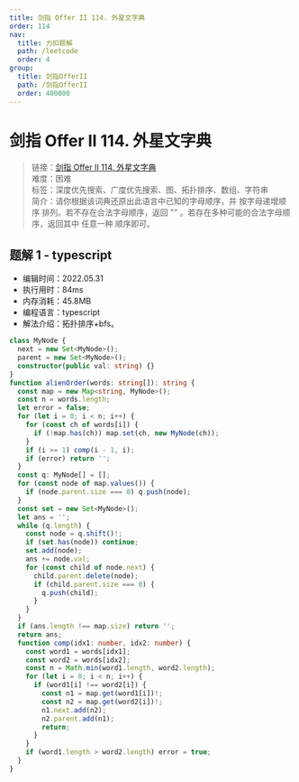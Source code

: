 ```yaml
---
title: 剑指 Offer II 114. 外星文字典
order: 114
nav:
  title: 力扣题解
  path: /leetcode
  order: 4
group:
  title: 剑指OfferII
  path: /剑指OfferII
  order: 400000
---
```


# 剑指 Offer II 114. 外星文字典

> 链接：[剑指 Offer II 114. 外星文字典](https://leetcode.cn/problems/Jf1JuT/)  
> 难度：困难  
> 标签：深度优先搜索、广度优先搜索、图、拓扑排序、数组、字符串  
> 简介：请你根据该词典还原出此语言中已知的字母顺序，并 按字母递增顺序 排列。若不存在合法字母顺序，返回 "" 。若存在多种可能的合法字母顺序，返回其中 任意一种 顺序即可。

## 题解 1 - typescript

- 编辑时间：2022.05.31
- 执行用时：84ms
- 内存消耗：45.8MB
- 编程语言：typescript
- 解法介绍：拓扑排序+bfs。

```typescript
class MyNode {
  next = new Set<MyNode>();
  parent = new Set<MyNode>();
  constructor(public val: string) {}
}
function alienOrder(words: string[]): string {
  const map = new Map<string, MyNode>();
  const n = words.length;
  let error = false;
  for (let i = 0; i < n; i++) {
    for (const ch of words[i]) {
      if (!map.has(ch)) map.set(ch, new MyNode(ch));
    }
    if (i >= 1) comp(i - 1, i);
    if (error) return '';
  }
  const q: MyNode[] = [];
  for (const node of map.values()) {
    if (node.parent.size === 0) q.push(node);
  }
  const set = new Set<MyNode>();
  let ans = '';
  while (q.length) {
    const node = q.shift()!;
    if (set.has(node)) continue;
    set.add(node);
    ans += node.val;
    for (const child of node.next) {
      child.parent.delete(node);
      if (child.parent.size === 0) {
        q.push(child);
      }
    }
  }
  if (ans.length !== map.size) return '';
  return ans;
  function comp(idx1: number, idx2: number) {
    const word1 = words[idx1];
    const word2 = words[idx2];
    const n = Math.min(word1.length, word2.length);
    for (let i = 0; i < n; i++) {
      if (word1[i] !== word2[i]) {
        const n1 = map.get(word1[i])!;
        const n2 = map.get(word2[i])!;
        n1.next.add(n2);
        n2.parent.add(n1);
        return;
      }
    }
    if (word1.length > word2.length) error = true;
  }
}
```
